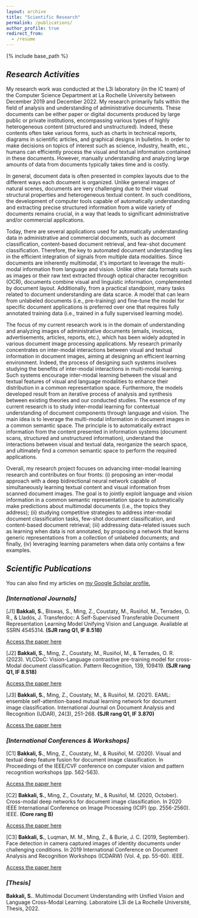 ```yaml
---
layout: archive
title: "Scientific Research"
permalink: /publications/
author_profile: true
redirect_from:
  - /resume
---
```


{% include base_path %}
## <i> **Research Activities** </i>

My research work was conducted at the L3i laboratory (in the IC team) of the Computer Science Department at La Rochelle University between December 2019 and December 2022. My research primarily falls within the field of analysis and understanding of administrative documents. These documents can be either paper or digital documents produced by large public or private institutions, encompassing various types of highly heterogeneous content (structured and unstructured). Indeed, these contents often take various forms, such as charts in technical reports, diagrams in scientific articles, and graphical designs in bulletins. In order to make decisions on topics of interest such as science, industry, health, etc., humans can efficiently process the visual and textual information contained in these documents. However, manually understanding and analyzing large amounts of data from documents typically takes time and is costly.

In general, document data is often presented in complex layouts due to the different ways each document is organized. Unlike general images of natural scenes, documents are very challenging due to their visual structural properties and heterogeneous textual content. In such conditions, the development of computer tools capable of automatically understanding and extracting precise structured information from a wide variety of documents remains crucial, in a way that leads to significant administrative and/or commercial applications.

Today, there are several applications used for automatically understanding data in administrative and commercial documents, such as document classification, content-based document retrieval, and few-shot document classification. Therefore, the key to automated document understanding lies in the efficient integration of signals from multiple data modalities. Since documents are inherently multimodal, it's important to leverage the multi-modal information from language and vision. Unlike other data formats such as images or their raw text extracted through optical character recognition (OCR), documents combine visual and linguistic information, complemented by document layout. Additionally, from a practical standpoint, many tasks related to document understanding are data scarce. A model that can learn from unlabeled documents (i.e., pre-training) and fine-tune the model for specific document applications is preferred over one that requires fully annotated training data (i.e., trained in a fully supervised learning mode).

The focus of my current research work is in the domain of understanding and analyzing images of administrative documents (emails, invoices, advertisements, articles, reports, etc.), which has been widely adopted in various document image processing applications. My research primarily concentrates on inter-modal interactions between visual and textual information in document images, aiming at designing an efficient learning environment. Indeed, the process of designing such systems involves studying the benefits of inter-modal interactions in multi-modal learning. Such systems encourage inter-modal learning between the visual and textual features of visual and language modalities to enhance their distribution in a common representation space. Furthermore, the models developed result from an iterative process of analysis and synthesis between existing theories and our conducted studies. The essence of my current research is to study inter-modal learning for contextual understanding of document components through language and vision. The main idea is to leverage the multi-modal information in document images in a common semantic space. The principle is to automatically extract information from the content presented in information systems (document scans, structured and unstructured information), understand the interactions between visual and textual data, reorganize the search space, and ultimately find a common semantic space to perform the required applications.

Overall, my research project focuses on advancing inter-modal learning research and contributes on four fronts: (i) proposing an inter-modal approach with a deep bidirectional neural network capable of simultaneously learning textual content and visual information from scanned document images. The goal is to jointly exploit language and vision information in a common semantic representation space to automatically make predictions about multimodal documents (i.e., the topics they address); (ii) studying competitive strategies to address inter-modal document classification tasks, few-shot document classification, and content-based document retrieval; (iii) addressing data-related issues such as learning when data is not annotated, by proposing a network that learns generic representations from a collection of unlabeled documents; and finally, (iv) leveraging learning parameters when data only contains a few examples.


## <i> **Scientific Publications** </i>

You can also find my articles on <u><a href="https://scholar.google.com/citations?user=gO_Q48IAAAAJ&hl=fr">my Google Scholar profile</a>.</u>

### <i> [**International Journals**]   </i>

[J1] **Bakkali, S.**, Biswas, S., Ming, Z., Coustaty, M., Rusiñol, M., Terrades, O. R., & Lladós, J. Transferdoc: A Self-Supervised Transferable Document Representation Learning Model Unifying Vision and Language. Available at SSRN 4545314. **(SJR rang Q1, IF 8.518)**

[Access the paper here](https://arxiv.org/pdf/2309.05756.pdf)

[J2] **Bakkali, S.**, Ming, Z., Coustaty, M., Rusiñol, M., & Terrades, O. R. (2023). VLCDoC: Vision-Language contrastive pre-training model for cross-Modal document classification. Pattern Recognition, 139, 109419. **(SJR rang Q1, IF 8.518)**

[Access the paper here](https://arxiv.org/pdf/2205.12029.pdf)

[J3] **Bakkali, S.**, Ming, Z., Coustaty, M., & Rusiñol, M. (2021). EAML: ensemble self-attention-based mutual learning network for document image classification. International Journal on Document Analysis and Recognition (IJDAR), 24(3), 251-268. **(SJR rang Q1, IF 3.870)**

[Access the paper here](https://link.springer.com/content/pdf/10.1007/s10032-021-00378-0.pdf?pdf=button)

### <i> [**International Conferences & Workshops**] </i>

[C1] **Bakkali, S.**, Ming, Z., Coustaty, M., & Rusiñol, M. (2020). Visual and textual deep feature fusion for document image classification. In Proceedings of the IEEE/CVF conference on computer vision and pattern recognition workshops (pp. 562-563).

[Access the paper here](https://openaccess.thecvf.com/content_CVPRW_2020/papers/w34/Bakkali_Visual_and_Textual_Deep_Feature_Fusion_for_Document_Image_Classification_CVPRW_2020_paper.pdf)

[C2] **Bakkali, S.**, Ming, Z., Coustaty, M., & Rusiñol, M. (2020, October). Cross-modal deep networks for document image classification. In 2020 IEEE International Conference on Image Processing (ICIP) (pp. 2556-2560). IEEE. **(Core rang B)**

[Access the paper here](https://www.researchgate.net/profile/Zuheng-Ming/publication/345998752_Cross-Modal_Deep_Networks_For_Document_Image_Classification/links/62c6f92b00d0b451103de6c1/Cross-Modal-Deep-Networks-For-Document-Image-Classification.pdf)

[C3] **Bakkali, S.**, Luqman, M. M., Ming, Z., & Burie, J. C. (2019, September). Face detection in camera captured images of identity documents under challenging conditions. In 2019 International Conference on Document Analysis and Recognition Workshops (ICDARW) (Vol. 4, pp. 55-60). IEEE.

[Access the paper here](https://arxiv.org/pdf/1911.03567.pdf)

### <i> [**Thesis**] </i>

**Bakkali, S.**. Multimodal Document Understanding with Unified Vision and Language Cross-Modal Learning. Laboratoire L3i de La Rochelle Université, Thesis, 2022.



